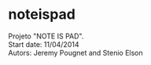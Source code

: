noteispad
=========
Projeto "NOTE IS PAD".<br>
Start date: 11/04/2014<br>
Autors: Jeremy Pougnet and Stenio Elson<br>